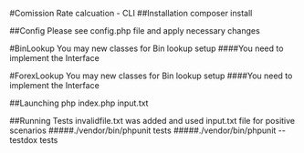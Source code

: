 #Comission Rate calcuation - CLI
##Installation
composer install

##Config
Please see config.php file and apply necessary changes


#BinLookup
You may new classes for Bin lookup setup
####You need to implement the Interface
    
#ForexLookup
You may new classes for Bin lookup setup
####You need to implement the Interface


##Launching
php index.php input.txt

##Running Tests
invalidfile.txt was added and used input.txt file for positive scenarios
#####./vendor/bin/phpunit  tests
#####./vendor/bin/phpunit --testdox tests